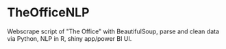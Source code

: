 # TheOfficeNLP
Webscrape script of "The Office" with BeautifulSoup, parse and clean data via Python, NLP in R, shiny app/power BI UI.
